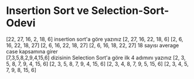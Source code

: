 # Insertion Sort ve Selection-Sort-Odevi 
[22, 27, 16, 2, 18, 6] insertion sort'a göre yazınız
[2, 27, 16, 22, 18, 6]
[2, 6, 16, 22, 18, 27]
[2, 6, 16, 22, 18, 27]
[2, 6, 16, 18, 22, 27]
18 sayısı average case kapsamına girer       
 [7,3,5,8,2,9,4,15,6] 
 dizisinin Selection Sort'a göre ilk 4 adımını yazınız
 [2, 3, 5, 8, 7, 9, 4, 15, 6] 
 [2, 3, 5, 8, 7, 9, 4, 15, 6] 
 [2, 3, 4, 8, 7, 9, 5, 15, 6] 
 [2, 3, 4, 5, 7, 9, 8, 15, 6] 
